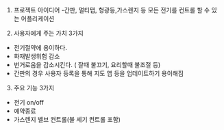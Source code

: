 ﻿1. 프로젝트 아이디어
-간판, 멀티탭, 형광등,가스렌지 등 모든 전기를 컨트롤 할 수 있는 어플리케이션
 
2. 사용자에게 주는 가치 3가지
- 전기절약에 용이하다.
- 화재발생위험 감소
- 번거로움을 감소시킨다. ( 잘때 불끄기, 요리할때 불조절 등)
- 간판의 경우 사용자 등록을 통해 지도 앱 등을 업데이트하기 용이해짐
 
3. 주요 기능 3가지
- 전기 on/off
- 예약종료
- 가스렌지 벨브 컨트롤(불 세기 컨트롤 포함)
